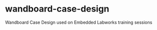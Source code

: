 wandboard-case-design
=====================

Wandboard Case Design used on Embedded Labworks training sessions
